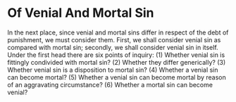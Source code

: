 # Of Venial And Mortal Sin

In the next place, since venial and mortal sins differ in respect of the debt of punishment, we must consider them. First, we shall consider venial sin as compared with mortal sin; secondly, we shall consider venial sin in itself.  Under the first head there are six points of inquiry:
(1) Whether venial sin is fittingly condivided with mortal sin?
(2) Whether they differ generically?
(3) Whether venial sin is a disposition to mortal sin?
(4) Whether a venial sin can become mortal?
(5) Whether a venial sin can become mortal by reason of an aggravating circumstance?
(6) Whether a mortal sin can become venial?